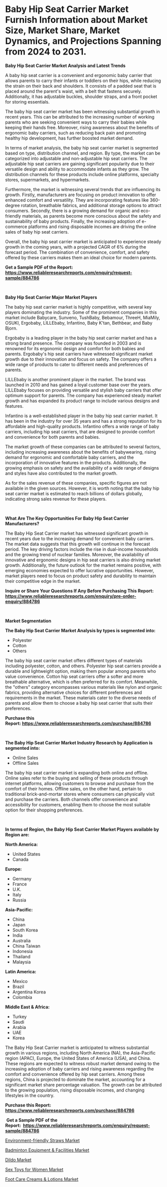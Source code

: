 <p><h1>Baby Hip Seat Carrier Market Furnish Information about Market Size, Market Share, Market Dynamics, and Projections Spanning from 2024 to 2031.</h1></p><p><strong>Baby Hip Seat Carrier Market Analysis and Latest Trends</strong></p>
<p><p>A baby hip seat carrier is a convenient and ergonomic baby carrier that allows parents to carry their infants or toddlers on their hips, while reducing the strain on their back and shoulders. It consists of a padded seat that is placed around the parent's waist, with a belt that fastens securely. Additionally, it has adjustable buckles, shoulder straps, and a front pocket for storing essentials.</p><p>The baby hip seat carrier market has been witnessing substantial growth in recent years. This can be attributed to the increasing number of working parents who are seeking convenient ways to carry their babies while keeping their hands free. Moreover, rising awareness about the benefits of ergonomic baby carriers, such as reducing back pain and promoting healthy hip development, has further boosted market demand.</p><p>In terms of market analysis, the baby hip seat carrier market is segmented based on type, distribution channel, and region. By type, the market can be categorized into adjustable and non-adjustable hip seat carriers. The adjustable hip seat carriers are gaining significant popularity due to their versatile design and ability to accommodate infants as they grow. The distribution channels for these products include online platforms, specialty stores, supermarkets, and hypermarkets.</p><p>Furthermore, the market is witnessing several trends that are influencing its growth. Firstly, manufacturers are focusing on product innovation to offer enhanced comfort and versatility. They are incorporating features like 360-degree rotation, breathable fabrics, and additional storage options to attract consumers. Secondly, there is a growing demand for organic and eco-friendly materials, as parents become more conscious about the safety and sustainability of baby products. Finally, the increasing adoption of e-commerce platforms and rising disposable incomes are driving the online sales of baby hip seat carriers.</p><p>Overall, the baby hip seat carrier market is anticipated to experience steady growth in the coming years, with a projected CAGR of 6% during the forecast period. The combination of convenience, comfort, and safety offered by these carriers makes them an ideal choice for modern parents.</p></p>
<p><strong>Get a Sample PDF of the Report:&nbsp; <a href="https://www.reliableresearchreports.com/enquiry/request-sample/884786">https://www.reliableresearchreports.com/enquiry/request-sample/884786</a></strong></p>
<p>&nbsp;</p>
<p><strong>Baby Hip Seat Carrier Major Market Players</strong></p>
<p><p>The baby hip seat carrier market is highly competitive, with several key players dominating the industry. Some of the prominent companies in this market include Babycare, Sunveno, TushBaby, Bebamour, ThreeH, MiaMily, OSUKI, Ergobaby, LILLEbaby, Infantino, Baby K'tan, Bethbear, and Baby Bjorn.</p><p>Ergobaby is a leading player in the baby hip seat carrier market and has a strong brand presence. The company was founded in 2003 and is renowned for its ergonomic design and comfort for both babies and parents. Ergobaby's hip seat carriers have witnessed significant market growth due to their innovation and focus on safety. The company offers a wide range of products to cater to different needs and preferences of parents.</p><p>LILLEbaby is another prominent player in the market. The brand was launched in 2010 and has gained a loyal customer base over the years. LILLEbaby focuses on providing versatile and stylish baby carriers that offer optimum support for parents. The company has experienced steady market growth and has expanded its product range to include various designs and features.</p><p>Infantino is a well-established player in the baby hip seat carrier market. It has been in the industry for over 35 years and has a strong reputation for its affordable and high-quality products. Infantino offers a wide range of baby carriers, including hip seat carriers, that are designed to provide comfort and convenience for both parents and babies.</p><p>The market growth of these companies can be attributed to several factors, including increasing awareness about the benefits of babywearing, rising demand for ergonomic and comfortable baby carriers, and the incorporation of innovative features in the products. Additionally, the growing emphasis on safety and the availability of a wide range of designs and styles have also contributed to the market growth.</p><p>As for the sales revenue of these companies, specific figures are not available in the given sources. However, it is worth noting that the baby hip seat carrier market is estimated to reach billions of dollars globally, indicating strong sales revenue for these players.</p></p>
<p>&nbsp;</p>
<p><strong>What Are The Key Opportunities For Baby Hip Seat Carrier Manufacturers?</strong></p>
<p><p>The Baby Hip Seat Carrier market has witnessed significant growth in recent years due to the increasing demand for convenient baby carriers. The market data suggests that this growth will continue in the forecast period. The key driving factors include the rise in dual-income households and the growing trend of nuclear families. Moreover, the availability of innovative and ergonomic designs in hip seat carriers is also driving market growth. Additionally, the future outlook for the market remains positive, with emerging economies expected to offer lucrative opportunities. However, market players need to focus on product safety and durability to maintain their competitive edge in the market.</p></p>
<p><strong>Inquire or Share Your Questions If Any Before Purchasing This Report: <a href="https://www.reliableresearchreports.com/enquiry/pre-order-enquiry/884786">https://www.reliableresearchreports.com/enquiry/pre-order-enquiry/884786</a></strong></p>
<p>&nbsp;</p>
<p><strong>Market Segmentation</strong></p>
<p><strong>The Baby Hip Seat Carrier Market Analysis by types is segmented into:</strong></p>
<p><ul><li>Polyester</li><li>Cotton</li><li>Others</li></ul></p>
<p><p>The baby hip seat carrier market offers different types of materials including polyester, cotton, and others. Polyester hip seat carriers provide a durable and lightweight option, making them popular among parents who value convenience. Cotton hip seat carriers offer a softer and more breathable alternative, which is often preferred for its comfort. Meanwhile, the "others" category encompasses various materials like nylon and organic fabrics, providing alternative choices for different preferences and requirements in the market. These materials cater to the diverse needs of parents and allow them to choose a baby hip seat carrier that suits their preferences.</p></p>
<p><strong>Purchase this Report:&nbsp;<a href="https://www.reliableresearchreports.com/purchase/884786">https://www.reliableresearchreports.com/purchase/884786</a></strong></p>
<p>&nbsp;</p>
<p><strong>The Baby Hip Seat Carrier Market Industry Research by Application is segmented into:</strong></p>
<p><ul><li>Online Sales</li><li>Offline Sales</li></ul></p>
<p><p>The baby hip seat carrier market is expanding both online and offline. Online sales refer to the buying and selling of these products through internet platforms, allowing customers to browse and purchase from the comfort of their homes. Offline sales, on the other hand, pertain to traditional brick-and-mortar stores where consumers can physically visit and purchase the carriers. Both channels offer convenience and accessibility for customers, enabling them to choose the most suitable option for their shopping preferences.</p></p>
<p>&nbsp;</p>
<p><strong>In terms of Region, the Baby Hip Seat Carrier Market Players available by Region are:</strong></p>
<p>
    <p> <strong> North America: </strong>
        <ul>
            <li>United States</li>
            <li>Canada</li>
        </ul>
        </p> 
    <p> <strong> Europe: </strong>
        <ul>
            <li>Germany</li>
            <li>France</li>
            <li>U.K.</li>
            <li>Italy</li>
            <li>Russia</li>
        </ul>
        </p> 
    <p> <strong> Asia-Pacific: </strong>
        <ul>
            <li>China</li>
            <li>Japan</li>
            <li>South Korea</li>
            <li>India</li>
            <li>Australia</li>
            <li>China Taiwan</li>
            <li>Indonesia</li>
            <li>Thailand</li>
            <li>Malaysia</li>
        </ul>
        </p> 
    <p> <strong> Latin America: </strong>
        <ul>
            <li>Mexico</li>
            <li>Brazil</li>
            <li>Argentina Korea</li>
            <li>Colombia</li>
        </ul>
        </p> 
    <p> <strong> Middle East & Africa: </strong>
        <ul>
            <li>Turkey</li>
            <li>Saudi</li>
            <li>Arabia</li>
            <li>UAE</li>
            <li>Korea</li>
        </ul>
    </p>
    </p>
<p><p>The Baby Hip Seat Carrier market is anticipated to witness substantial growth in various regions, including North America (NA), the Asia-Pacific region (APAC), Europe, the United States of America (USA), and China. These regions are expected to witness robust market demand owing to the increasing adoption of baby carriers and rising awareness regarding the comfort and convenience offered by hip seat carriers. Among these regions, China is projected to dominate the market, accounting for a significant market share percentage valuation. The growth can be attributed to the growing population, rising disposable incomes, and changing lifestyles in the country.</p></p>
<p><strong>Purchase this Report: <a href="https://www.reliableresearchreports.com/purchase/884786">https://www.reliableresearchreports.com/purchase/884786</a></strong></p>
<p>&nbsp;<strong>Get a Sample PDF of the Report:&nbsp;&nbsp;<a href="https://www.reliableresearchreports.com/enquiry/request-sample/884786">https://www.reliableresearchreports.com/enquiry/request-sample/884786</a></strong></p>
<p><strong></strong></p>
<p><p><a href="https://github.com/lylyparadise/Market-Research-Report-List-1/blob/main/environment-friendly-straws-market.md">Environment-friendly Straws Market</a></p><p><a href="https://github.com/bmorecock/Market-Research-Report-List-1/blob/main/badminton-equipment-facilities-market.md">Badminton Equipment & Facilities Market</a></p><p><a href="https://github.com/mauripalmi/Market-Research-Report-List-1/blob/main/dildo-market.md">Dildo Market</a></p><p><a href="https://github.com/globismark/Market-Research-Report-List-1/blob/main/sex-toys-for-women-market.md">Sex Toys for Women Market</a></p><p><a href="https://github.com/angelajermaine/Market-Research-Report-List-1/blob/main/foot-care-creams-lotions-market.md">Foot Care Creams & Lotions Market</a></p></p>